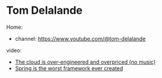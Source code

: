 # Tom Delalande
Home:
- channel: https://www.youtube.com/@tom-delalande

video:
- [The cloud is over-engineered and overpriced (no music)](https://youtu.be/jFrGhodqC08)
- [Spring is the worst framework ever created](https://youtu.be/lsyZj6LBvVA)
